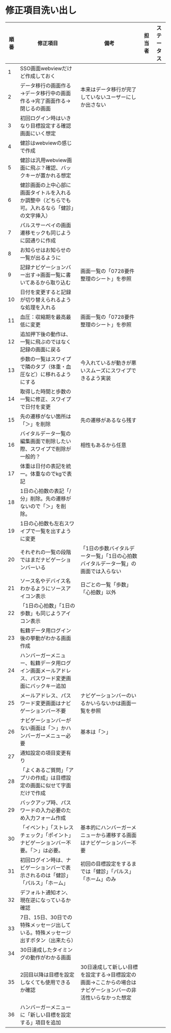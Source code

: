 # 修正項目洗い出し

| 順番 | 修正項目 | 備考 | 担当者 | ステータス |
|------|---------|------|--------|------------|
| 1 | SSO画面webviewだけど作成しておく |  |  |  |
| 2 | データ移行の画面作る→データ移行中の画面作る→完了画面作る→閉じるの画面 | 本来はデータ移行が完了していないユーザーにしか出さない |  |  |
| 3 | 初回ログイン時はいきなり目標設定する確認画面にいく想定 |  |  |  |
| 4 | 健診はwebviewの感じで作成 |  |  |  |
| 5 | 健診は汎用webview画面に飛ぶ？確認、バックキーが置かれる想定 |  |  |  |
| 6 | 健診画面の上中心部に画面タイトルを入れるか調整中（どちらでも可。入れるなら「健診」の文字挿入） |  |  |  |
| 7 | パルスサーベイの画面遷移モックも同じように図通りに作成 |  |  |  |
| 8 | お知らせはお知らせの一覧が出るように |  |  |  |
| 9 | 記録ナビゲーションバー出す→画面一覧に書いてあるから取り込む | 画面一覧の「0728要件整理のシート」を参照 |  |  |
| 10 | 日付を変更すると記録が切り替えられるような処理を入れる |  |  |  |
| 11 | 血圧：収縮期を最高最低に変更 | 画面一覧の「0728要件整理のシート」を参照 |  |  |
| 12 | 追加押下後の動作は、一覧に飛ぶのではなく記録の画面に戻る |  |  |  |
| 13 | 歩数の一覧はスワイプで隣のタブ（体重・血圧など）に移れるようにする | 今入れているが動きが悪いスムーズにスワイプできるよう実装 |  |  |
| 14 | 取得した時間と歩数の一覧に修正、スワイプで日付を変更 |  |  |  |
| 15 | 先の遷移がない箇所は「＞」を削除 | 先の遷移があるなら残す |  |  |
| 16 | バイタルデータ一覧の編集画面で削除したい際、スワイプで削除が一般的？ | 相性もあるから任意 |  |  |
| 17 | 体重は日付の表記を統一。体重なのでkgで表記 |  |  |  |
| 18 | 1日の心拍数の表記「/分」削除。先の遷移がないので「＞」を削除。 |  |  |  |
| 19 | 1日の心拍数も左右スワイプで一覧を出すように変更 |  |  |  |
| 20 | それぞれの一覧の段階ではまだナビゲーションバーいる | 「1日の歩数バイタルデータ一覧」「1日の心拍数バイタルデータ一覧」の画面では入らない |  |  |
| 21 | ソース名やデバイス名わかるようにソースアイコン表示 | 日ごとの一覧「歩数」「心拍数」以外 |  |  |
| 22 | 「1日の心拍数」「1日の歩数」も同じようアイコン表示 |  |  |  |
| 23 | 転籍データ用ログイン後の挙動がわかる画面作成 |  |  |  |
| 24 | ハンバーガーメニュー、転籍データ用ログイン画面メールアドレス、パスワード変更画面にバックキー追加 |  |  |  |
| 25 | メールアドレス、パスワード変更画面はナビゲーションバー不要 | ナビゲーションバーのいるかいらないかは画面一覧を参照 |  |  |
| 26 | ナビゲーションバーがない画面は「＞」かハンバーガーメニュー必要 | 基本は「＞」 |  |  |
| 27 | 通知設定の項目変更有り |  |  |  |
| 28 | 「よくあるご質問」「アプリの作成」は目標設定の画面に似せて字面だけで作成 |  |  |  |
| 29 | バックアップ時、パスワードの入力必要のため入力フォーム作成 |  |  |  |
| 30 | 「イベント」「ストレスチェック」「ポイント」ナビゲーションバー不要。「＞」は必要。 | 基本的にハンバーガーメニューから遷移する画面はナビゲーションバー不要 |  |  |
| 31 | 初回ログイン時は、ナビゲーションバーで表示されるのは「健診」「パルス」「ホーム」 | 初回の目標設定をするまでは「健診」「パルス」「ホーム」のみ |  |  |
| 32 | デフォルト通知オン、現在逆になっているか確認 |  |  |  |
| 33 | 7日、15日、30日での特殊メッセージ出している。特殊メッセージ出すボタン（出来たら） |  |  |  |
| 34 | 30日達成したタイミングの動作がわかる画面 |  |  |  |
| 35 | 2回目以降は目標を設定しなくても使用できるか確認 | 30日達成して新しい目標を設定する→目標設定の画面→ここからの場合はナビゲーションバーの非活性いらなかった想定 |  |  |
| 36 | ハンバーガーメニューに「新しい目標を設定する」項目を追加 |  |  |  |